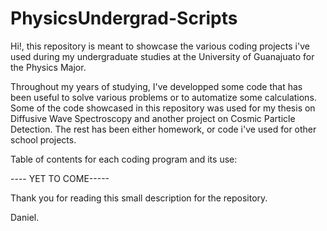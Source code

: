 # PhysicsUndergrad-Scripts

Hi!, this repository is meant to showcase the various coding projects i've used during my undergraduate studies at the University of Guanajuato for the Physics Major. 

Throughout my years of studying, I've developped some code that has been useful to solve various problems or to automatize some calculations.
Some of the code showcased in this repository was used for my thesis on Diffusive Wave Spectroscopy and another project on Cosmic Particle Detection. The rest has been either homework, or code i've used for other school projects.

Table of contents for each coding program and its use:

---- YET TO COME-----


Thank you for reading this small description for the repository.

Daniel.
